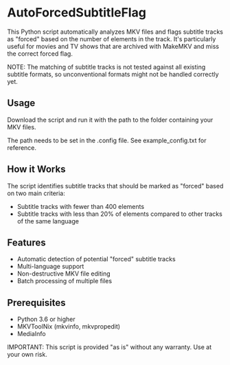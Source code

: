 # AutoForcedSubtitleFlag

This Python script automatically analyzes MKV files and flags subtitle tracks as "forced" based on the number of elements in the track. It's particularly useful for movies and TV shows that are archived with MakeMKV and miss the correct forced flag.

NOTE: The matching of subtitle tracks is not tested against all existing subtitle formats, so unconventional formats might not be handled correctly yet.

## Usage 

Download the script and run it with the path to the folder containing your MKV files.

The path needs to be set in the .config file. See example_config.txt for reference.


## How it Works

The script identifies subtitle tracks that should be marked as "forced" based on two main criteria:
- Subtitle tracks with fewer than 400 elements
- Subtitle tracks with less than 20% of elements compared to other tracks of the same language

## Features

- Automatic detection of potential "forced" subtitle tracks
- Multi-language support
- Non-destructive MKV file editing
- Batch processing of multiple files

## Prerequisites

- Python 3.6 or higher
- MKVToolNix (mkvinfo, mkvpropedit)
- MediaInfo

IMPORTANT: This script is provided "as is" without any warranty. Use at your own risk. 

